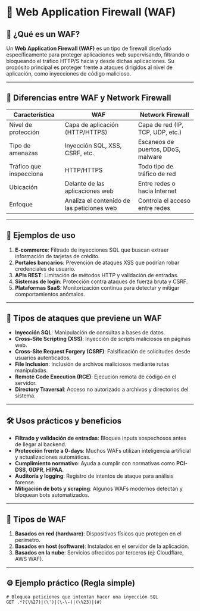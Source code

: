 # 📘 Web Application Firewall (WAF)

## 🔐 ¿Qué es un WAF?

Un **Web Application Firewall (WAF)** es un tipo de firewall diseñado específicamente para proteger aplicaciones web supervisando, filtrando o bloqueando el tráfico HTTP/S hacia y desde dichas aplicaciones. Su propósito principal es proteger frente a ataques dirigidos al nivel de aplicación, como inyecciones de código malicioso.

---

## 🎯 Diferencias entre WAF y Network Firewall

| Característica         | WAF                                          | Network Firewall                       |
|------------------------|----------------------------------------------|----------------------------------------|
| Nivel de protección    | Capa de aplicación (HTTP/HTTPS)              | Capa de red (IP, TCP, UDP, etc.)       |
| Tipo de amenazas       | Inyección SQL, XSS, CSRF, etc.               | Escaneos de puertos, DDoS, malware     |
| Tráfico que inspecciona| HTTP/HTTPS                                   | Todo tipo de tráfico de red            |
| Ubicación              | Delante de las aplicaciones web              | Entre redes o hacia Internet           |
| Enfoque                | Analiza el contenido de las peticiones web   | Controla el acceso entre redes         |

---

## 🧪 Ejemplos de uso

1. **E-commerce**: Filtrado de inyecciones SQL que buscan extraer información de tarjetas de crédito.
2. **Portales bancarios**: Prevención de ataques XSS que podrían robar credenciales de usuario.
3. **APIs REST**: Limitación de métodos HTTP y validación de entradas.
4. **Sistemas de login**: Protección contra ataques de fuerza bruta y CSRF.
5. **Plataformas SaaS**: Monitorización continua para detectar y mitigar comportamientos anómalos.

---

## 🧷 Tipos de ataques que previene un WAF

- **Inyección SQL**: Manipulación de consultas a bases de datos.
- **Cross-Site Scripting (XSS)**: Inyección de scripts maliciosos en páginas web.
- **Cross-Site Request Forgery (CSRF)**: Falsificación de solicitudes desde usuarios autenticados.
- **File Inclusion**: Inclusión de archivos maliciosos mediante rutas manipuladas.
- **Remote Code Execution (RCE)**: Ejecución remota de código en el servidor.
- **Directory Traversal**: Acceso no autorizado a archivos y directorios del sistema.

---

## 🛠️ Usos prácticos y beneficios

- **Filtrado y validación de entradas**: Bloquea inputs sospechosos antes de llegar al backend.
- **Protección frente a 0-days**: Muchos WAFs utilizan inteligencia artificial y actualizaciones automáticas.
- **Cumplimiento normativo**: Ayuda a cumplir con normativas como **PCI-DSS**, **GDPR**, **HIPAA**.
- **Auditoría y logging**: Registro de intentos de ataque para análisis forense.
- **Mitigación de bots y scraping**: Algunos WAFs modernos detectan y bloquean bots automatizados.

---

## 🧱 Tipos de WAF

1. **Basados en red (hardware)**: Dispositivos físicos que protegen en el perímetro.
2. **Basados en host (software)**: Instalados en el servidor de la aplicación.
3. **Basados en la nube**: Servicios ofrecidos por terceros (ej: Cloudflare, AWS WAF).

---

## ⚙️ Ejemplo práctico (Regla simple)

```regex
# Bloquea peticiones que intentan hacer una inyección SQL
GET .*?(\%27)|(\')|(\-\-)|(\%23)|(#)
